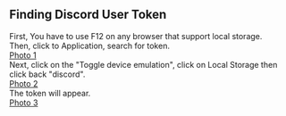 <a name="finding-discord-user-token"></a>
## Finding Discord User Token
First, You have to use F12 on any browser that support local storage. <br />
Then, click to Application, search for token. <br />
[Photo 1](./1.png) <br />
Next, click on the "Toggle device emulation", click on Local Storage then click back "discord". <br />
[Photo 2](./2.png) <br />
The token will appear. <br />
[Photo 3](./3.png)
